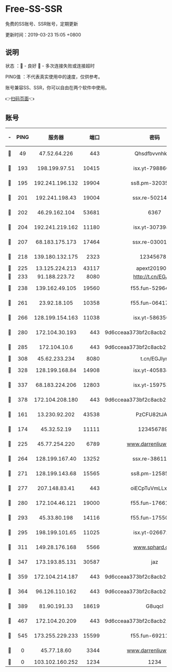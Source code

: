 # Free-SS-SSR

免费的SS账号、SSR账号，定期更新

更新时间：2019-03-23 15:05 +0800

## 说明

状态     ：🙂 - 良好 🙁 - 多次连接失败或连接超时

PING值   ：不代表真实使用中的速度，仅供参考。

账号兼容SS、SSR，你可以自由在两个软件中使用。

👉[扫码页面](https://liesauer.github.io/Free-SS-SSR/)👈

## 账号

|-|PING|服务器|端口|密码|加密方式|区域|
|:----:|:----:|:-----:|-----:|:----:|:----:|:----:|
|🙂|49|47.52.64.226|443|Qhsdfbvvnhkm1|aes-256-cfb|HK|
|🙂|193|198.199.97.51|10415|isx.yt-79886038|aes-256-cfb|US|
|🙂|195|192.241.196.132|19904|ss8.pm-32035389|aes-256-cfb|US|
|🙂|201|192.241.198.43|19004|ssx.re-50214186|aes-256-cfb|US|
|🙂|202|46.29.162.104|53681|6367|aes-256-ctr|RU|
|🙂|204|192.241.219.162|11180|isx.yt-30739892|aes-256-cfb|US|
|🙂|207|68.183.175.173|17464|ssx.re-03001510|aes-256-cfb|US|
|🙂|218|139.180.132.175|2323|123456789|aes-256-cfb|SG|
|🙂|225|13.125.224.213|43117|apext2019005|chacha20|KR|
|🙂|233|91.188.223.72|8080|http://t.cn/EGJIyrl|rc4-md5|RU|
|🙂|238|139.162.49.105|19560|f55.fun-52964087|aes-256-cfb|SG|
|🙂|261|23.92.18.105|10358|f55.fun-06417508|aes-256-cfb|US|
|🙂|266|128.199.154.163|11038|isx.yt-58635648|aes-256-cfb|SG|
|🙂|280|172.104.30.193|443|9d6cceaa373bf2c8acb22e60b6a58be6|aes-256-cfb|US|
|🙂|285|172.104.10.6|443|9d6cceaa373bf2c8acb22e60b6a58be6|aes-256-cfb|US|
|🙂|308|45.62.233.234|8080|t.cn/EGJIyrl|rc4-md5|CA|
|🙂|328|128.199.168.84|14908|isx.yt-40583854|aes-256-cfb|SG|
|🙂|337|68.183.224.206|12803|isx.yt-15975345|aes-256-cfb|SG|
|🙂|378|172.104.208.180|443|9d6cceaa373bf2c8acb22e60b6a58be6|aes-256-cfb|US|
|🙂|161|13.230.92.202|43538|PzCFU82tJAdZ|aes-256-cfb|JP|
|🙂|174|45.32.52.19|11111|1234567890|aes-256-cfb|JP|
|🙂|225|45.77.254.220|6789|www.darrenliuwei.com|aes-256-cfb|SG|
|🙂|264|128.199.167.40|13252|ssx.re-38611403|aes-256-cfb|SG|
|🙂|271|128.199.143.68|15565|ss8.pm-12585691|aes-256-cfb|SG|
|🙂|277|207.148.83.41|443|oiECpTuVmLLxk4Ts|aes-256-cfb|AU|
|🙂|280|172.104.46.121|19000|f55.fun-17661164|aes-256-cfb|SG|
|🙂|293|45.33.80.198|14116|f55.fun-17550990|aes-256-cfb|US|
|🙂|295|198.199.101.65|11025|isx.yt-02667200|aes-256-cfb|US|
|🙂|311|149.28.176.168|5566|www.sphard.com|aes-256-cfb|AU|
|🙂|347|173.193.85.131|30587|jaz|aes-256-cfb|US|
|🙂|359|172.104.214.187|443|9d6cceaa373bf2c8acb22e60b6a58be6|aes-256-cfb|US|
|🙂|364|96.126.110.162|443|9d6cceaa373bf2c8acb22e60b6a58be6|aes-256-cfb|US|
|🙂|389|81.90.191.33|18619|G8uqcl|aes-256-cfb|US|
|🙂|467|172.104.20.209|443|9d6cceaa373bf2c8acb22e60b6a58be6|aes-256-cfb|US|
|🙁|545|173.255.229.233|15599|f55.fun-69211621|aes-256-cfb|US|
|🙁|0|45.77.18.60|3344|www.darrenliuwei.com|aes-256-cfb|JP|
|🙁|0|103.102.160.252|1234|1234|rc4-md5|JP|

